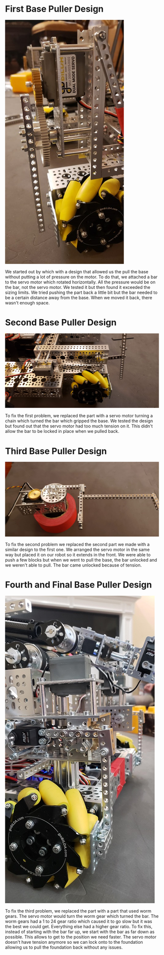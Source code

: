# First Base Puller Design #

![First Base Puller Design](Firstbasepullersideview.jpeg)

We started out by which with a design that allowed us the pull the base without putting a lot of pressure on the motor. To do that, we attached a bar to the servo motor which rotated horizontally. All the pressure would be on the bar, not the servo motor. We tested it but then found it exceeded the sizing  limits. We tried pushing the part back a little bit but the bar needed to be a certain distance away from the base. When we moved it back, there wasn't enough space.

# Second Base Puller Design #

![Second Base Puller Design](Secondbasepuller.jpeg)

To fix the first problem, we replaced the part with a servo motor turning a chain which turned the bar which gripped the base. We tested the design but found out that the servo motor had too much tension on it. This didn't allow the bar to be locked in place when we pulled back. 

# Third Base Puller Design #

![Third Base Puller Design](Thirdbasepuller.jpeg)

To fix the second problem we replaced the second part we made with a similar design to the first one. We arranged the servo motor in the same way but placed it on our robot so it extends in the front. We were able to push a few blocks but when we went to pull the base, the bar unlocked and we weren't able to pull. The bar came unlocked because of tension. 

# Fourth and Final Base Puller Design #

![Fourth and Final Base Puller Design](FourthBasePuller.jpg)

To fix the third problem, we replaced the part with a part that used worm gears.  The servo motor would turn the worm gear which turned the bar. The worm gears had a 1 to 24 gear ratio which caused it to go slow but it was the best we could get. Everything else had a higher gear ratio. To fix this, instead of starting with the bar far up, we start with the bar as far down as possible. This allows to get to the position we need faster. The servo motor doesn't have tension anymore so we can lock onto to the foundation allowing us to pull the foundation back without any issues. 